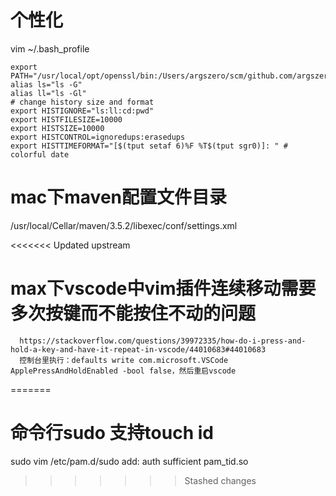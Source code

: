 # 个性化
vim ~/.bash_profile
```
export PATH="/usr/local/opt/openssl/bin:/Users/argszero/scm/github.com/argszero/memo/bin:$PATH"
alias ls="ls -G"
alias ll="ls -Gl"
# change history size and format
export HISTIGNORE="ls:ll:cd:pwd"
export HISTFILESIZE=10000
export HISTSIZE=10000
export HISTCONTROL=ignoredups:erasedups
export HISTTIMEFORMAT="[$(tput setaf 6)%F %T$(tput sgr0)]: " # colorful date
```

# mac下maven配置文件目录
/usr/local/Cellar/maven/3.5.2/libexec/conf/settings.xml

<<<<<<< Updated upstream
# max下vscode中vim插件连续移动需要多次按键而不能按住不动的问题
```
  https://stackoverflow.com/questions/39972335/how-do-i-press-and-hold-a-key-and-have-it-repeat-in-vscode/44010683#44010683
  控制台里执行：defaults write com.microsoft.VSCode ApplePressAndHoldEnabled -bool false，然后重启vscode
```
=======
# 命令行sudo 支持touch id

sudo vim /etc/pam.d/sudo
add:
auth sufficient pam_tid.so
>>>>>>> Stashed changes
